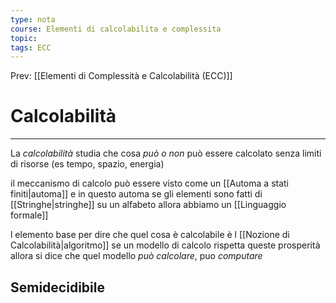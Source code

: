 ```yaml
---
type: nota
course: Elementi di calcolabilita e complessita
topic: 
tags: ECC
---
```


Prev: [[Elementi di Complessità e Calcolabilità (ECC)]]

# Calcolabilità
---
La _calcolabilità_ studia che cosa _può o non_ può essere calcolato senza limiti di risorse (es tempo, spazio, energia) 


il meccanismo di calcolo può essere visto come un [[Automa a stati finiti|automa]] e in questo automa se gli elementi sono fatti di [[Stringhe|stringhe]] su un alfabeto allora abbiamo un [[Linguaggio formale]]  

l elemento base per dire che quel cosa è calcolabile è l [[Nozione di Calcolabilità|algoritmo]] se un modello di calcolo rispetta queste prosperità allora si dice che quel modello _può calcolare_, puo _computare_ 


## Semidecidibile